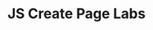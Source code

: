 ---
title:				"JS Create Page Labs"
url: 			
name: 				"JS Create Page Labs"
description: 		"Exercise was outlined on the board with outline of web page and explanation of document.write() function. Have just included the solution. Please load the html file and review the js file. Note that the web page is created entirely from js using document.write()."
short-description: 	"Exploring document.write()"
resource-link:		"/assets/courses/c50141/javascript-create-page-labs"
resource-hash:		"javascript-create-page-labs"
img-src-dir:		/img/50141/
---